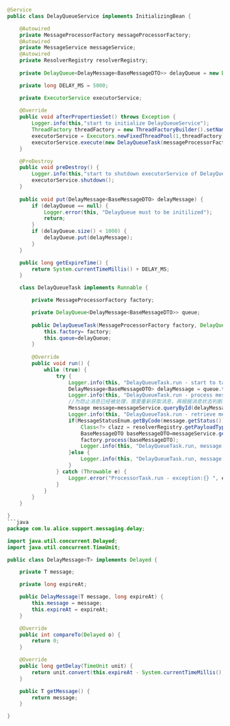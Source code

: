 ```java
@Service
public class DelayQueueService implements InitializingBean {

	@Autowired
	private MessageProcessorFactory messageProcessorFactory;
	@Autowired
	private MessageService messageService;
	@Autowired
	private ResolverRegistry resolverRegistry;
	
	private DelayQueue<DelayMessage<BaseMessageDTO>> delayQueue = new DelayQueue<>();

	private long DELAY_MS = 5000;

	private ExecutorService executorService;
	
	@Override
	public void afterPropertiesSet() throws Exception {
		Logger.info(this,"start to initialize DelayQueueService");
		ThreadFactory threadFactory = new ThreadFactoryBuilder().setNameFormat("delayQueue processor-%d").build();
        executorService = Executors.newFixedThreadPool(1,threadFactory);
        executorService.execute(new DelayQueueTask(messageProcessorFactory, delayQueue));
	}

	@PreDestroy
	public void preDestroy() {
		Logger.info(this,"start to shutdown executorService of DelayQueueService");
		executorService.shutdown();
	}
	
	public void put(DelayMessage<BaseMessageDTO> delayMessage) {
		if (delayQueue == null) {
			Logger.error(this, "DelayQueue must to be initilized");
			return;
		}
		if (delayQueue.size() < 1000) {
			delayQueue.put(delayMessage);
		}
	}

	public long getExpireTime() {
		return System.currentTimeMillis() + DELAY_MS;
	}

	class DelayQueueTask implements Runnable {

		private MessageProcessorFactory factory;

		private DelayQueue<DelayMessage<BaseMessageDTO>> queue;
		
		public DelayQueueTask(MessageProcessorFactory factory, DelayQueue<DelayMessage<BaseMessageDTO>> delayQueue) {
			this.factory= factory;
			this.queue=delayQueue;
		}
		
		@Override
		public void run() {
			while (true) {
				try {
					Logger.info(this, "DelayQueueTask.run - start to take messageDTO from queue");
					DelayMessage<BaseMessageDTO> delayMessage = queue.take();
					Logger.info(this, "DelayQueueTask.run - process messageDTO from delay queue:%s", delayMessage.toString());
					//为防止消息已经被处理，需要重新获取消息，再根据消息状态判断是否需要处理
					Message message=messageService.queryById(delayMessage.getMessage().getId(), delayMessage.getMessage().getPartitionKey());
					Logger.info(this, "DelayQueueTask.run - retrieve message from database:%s", message.toString());
					if(MessageStatusEnum.getByCode(message.getStatus()).isRetriable()) {
						Class<?> clazz = resolverRegistry.getPayloadType(TradeTypeEnum.valueOfCode(message.getTradeType()), ProductCategoryEnum.valueOfCode(message.getProdCategory()));
						BaseMessageDTO baseMessageDTO=messageService.getMessageDTO(message, clazz);
						factory.process(baseMessageDTO);
						Logger.info(this, "DelayQueueTask.run, message was successfully processed :%s", delayMessage.getMessage().toString());
					}else {
						Logger.info(this, "DelayQueueTask.run, message have been handled by other thread :%s", delayMessage.getMessage().toString());
					}
				} catch (Throwable e) {
					Logger.error("ProcessorTask.run - exception:{} ", e.getMessage());
				}
			}
		}
	}

}
```java
package com.lu.alice.support.messaging.delay;

import java.util.concurrent.Delayed;
import java.util.concurrent.TimeUnit;

public class DelayMessage<T> implements Delayed {

	private T message;

	private long expireAt;

	public DelayMessage(T message, long expireAt) {
		this.message = message;
		this.expireAt = expireAt;
	}

	@Override
	public int compareTo(Delayed o) {
		return 0;
	}

	@Override
	public long getDelay(TimeUnit unit) {
		return unit.convert(this.expireAt - System.currentTimeMillis(), TimeUnit.MILLISECONDS);
	}

	public T getMessage() {
		return message;
	}

}
```
